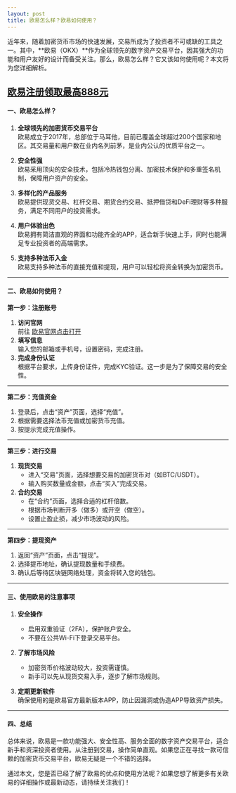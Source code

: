 ```yaml
---
layout: post
title: 欧易怎么样？欧易如何使用？
---
```

近年来，随着加密货币市场的快速发展，交易所成为了投资者不可或缺的工具之一。其中，**欧易（OKX）**作为全球领先的数字资产交易平台，因其强大的功能和用户友好的设计而备受关注。那么，欧易怎么样？它又该如何使用呢？本文将为您详细解析。

<a class="register-button" href="#">欧易注册领取最高888元</a>
---

#### 一、欧易怎么样？

1. **全球领先的加密货币交易平台**  
   欧易成立于2017年，总部位于马耳他，目前已覆盖全球超过200个国家和地区。其交易量和用户数在业内名列前茅，是业内公认的优质平台之一。

2. **安全性强**  
   欧易采用顶尖的安全技术，包括冷热钱包分离、加密技术保护和多重签名机制，保障用户资产的安全。

3. **多样化的产品服务**  
   欧易提供现货交易、杠杆交易、期货合约交易、抵押借贷和DeFi理财等多种服务，满足不同用户的投资需求。

4. **用户体验出色**  
   欧易拥有简洁直观的界面和功能齐全的APP，适合新手快速上手，同时也能满足专业投资者的高端需求。

5. **支持多种法币入金**  
   欧易支持多种法币的直接充值和提现，用户可以轻松将资金转换为加密货币。

---

#### 二、欧易如何使用？

**第一步：注册账号**  
1. **访问官网**  
    前往 <a class="register-button" href="#">欧易官网点击打开</a>  
2. **填写信息**  
   输入您的邮箱或手机号，设置密码，完成注册。  
3. **完成身份认证**  
   根据平台要求，上传身份证件，完成KYC验证。这一步是为了保障交易的安全性。

---

**第二步：充值资金**  
1. 登录后，点击“资产”页面，选择“充值”。  
2. 根据需要选择法币充值或加密货币充值。  
3. 按提示完成充值操作。

---

**第三步：进行交易**  
1. **现货交易**  
   - 进入“交易”页面，选择想要交易的加密货币对（如BTC/USDT）。  
   - 输入购买数量或金额，点击“买入”完成交易。  
2. **合约交易**  
   - 在“合约”页面，选择合适的杠杆倍数。  
   - 根据市场判断开多（做多）或开空（做空）。  
   - 设置止盈止损，减少市场波动的风险。  

---

**第四步：提现资产**  
1. 返回“资产”页面，点击“提现”。  
2. 选择提币地址，确认提现数量和手续费。  
3. 确认后等待区块链网络处理，资金将转入您的钱包。

---

#### 三、使用欧易的注意事项

1. **安全操作**  
   - 启用双重验证（2FA），保护账户安全。  
   - 不要在公共Wi-Fi下登录交易平台。  

2. **了解市场风险**  
   - 加密货币价格波动较大，投资需谨慎。  
   - 新手可以先从现货交易入手，逐步了解市场规则。  

3. **定期更新软件**  
   确保使用的是欧易官方最新版本APP，防止因漏洞或伪造APP导致资产损失。

---

#### 四、总结

总体来说，欧易是一款功能强大、安全性高、服务全面的数字资产交易平台，适合新手和资深投资者使用。从注册到交易，操作简单直观。如果您正在寻找一款可信赖的加密货币交易平台，欧易无疑是一个不错的选择。

通过本文，您是否已经了解了欧易的优点和使用方法呢？如果您想了解更多有关欧易的详细操作或最新动态，请持续关注我们！